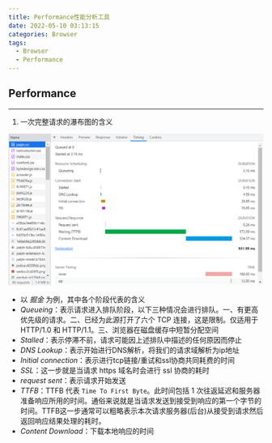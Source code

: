 ```yaml
---
title: Performance性能分析工具
date: 2022-05-10 03:13:15
categories: Browser
tags:
  - Browser
  - Performance
---
```


## Performance
---
1. 一次完整请求的瀑布图的含义

![瀑布图](./img/waterfall.png)

- 以 *掘金* 为例，其中各个阶段代表的含义
- *Queueing*：表示请求进入排队阶段，以下三种情况会进行排队。一、有更高优先级的请求。二、已经为此源打开了六个 TCP 连接，这是限制。仅适用于 HTTP/1.0 和 HTTP/1.1。三、浏览器在磁盘缓存中短暂分配空间
- *Stalled*：表示停滞不前，请求可能因上述排队中描述的任何原因而停止
- *DNS Lookup*：表示开始进行DNS解析，将我们的请求域解析为ip地址
- *Initial connection*：表示进行tcp链接/重试和ssl协商共同耗费的时间
- *SSL*：这一步就是当请求 https 域名时会进行 ssl 协商的耗时
- *request sent*：表示请求开始发送
- *TTFB*：TTFB 代表 `Time To First Byte`。此时间包括 1 次往返延迟和服务器准备响应所用的时间。通俗来说就是当请求发送到接受到响应的第一个字节的时间。TTFB这一步通常可以粗略表示本次请求服务器(后台)从接受到请求然后返回响应结果处理的耗时。
- *Content Download*：下载本地响应的时间
